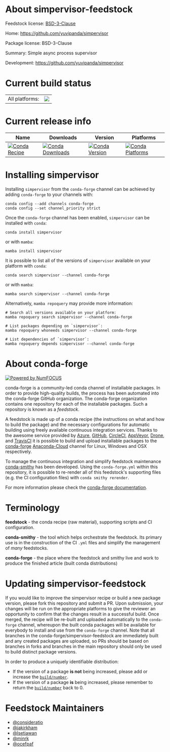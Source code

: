 About simpervisor-feedstock
===========================

Feedstock license: [BSD-3-Clause](https://github.com/conda-forge/simpervisor-feedstock/blob/main/LICENSE.txt)

Home: https://github.com/yuvipanda/simpervisor

Package license: BSD-3-Clause

Summary: Simple async process supervisor

Development: https://github.com/yuvipanda/simpervisor

Current build status
====================


<table><tr><td>All platforms:</td>
    <td>
      <a href="https://dev.azure.com/conda-forge/feedstock-builds/_build/latest?definitionId=6282&branchName=main">
        <img src="https://dev.azure.com/conda-forge/feedstock-builds/_apis/build/status/simpervisor-feedstock?branchName=main">
      </a>
    </td>
  </tr>
</table>

Current release info
====================

| Name | Downloads | Version | Platforms |
| --- | --- | --- | --- |
| [![Conda Recipe](https://img.shields.io/badge/recipe-simpervisor-green.svg)](https://anaconda.org/conda-forge/simpervisor) | [![Conda Downloads](https://img.shields.io/conda/dn/conda-forge/simpervisor.svg)](https://anaconda.org/conda-forge/simpervisor) | [![Conda Version](https://img.shields.io/conda/vn/conda-forge/simpervisor.svg)](https://anaconda.org/conda-forge/simpervisor) | [![Conda Platforms](https://img.shields.io/conda/pn/conda-forge/simpervisor.svg)](https://anaconda.org/conda-forge/simpervisor) |

Installing simpervisor
======================

Installing `simpervisor` from the `conda-forge` channel can be achieved by adding `conda-forge` to your channels with:

```
conda config --add channels conda-forge
conda config --set channel_priority strict
```

Once the `conda-forge` channel has been enabled, `simpervisor` can be installed with `conda`:

```
conda install simpervisor
```

or with `mamba`:

```
mamba install simpervisor
```

It is possible to list all of the versions of `simpervisor` available on your platform with `conda`:

```
conda search simpervisor --channel conda-forge
```

or with `mamba`:

```
mamba search simpervisor --channel conda-forge
```

Alternatively, `mamba repoquery` may provide more information:

```
# Search all versions available on your platform:
mamba repoquery search simpervisor --channel conda-forge

# List packages depending on `simpervisor`:
mamba repoquery whoneeds simpervisor --channel conda-forge

# List dependencies of `simpervisor`:
mamba repoquery depends simpervisor --channel conda-forge
```


About conda-forge
=================

[![Powered by
NumFOCUS](https://img.shields.io/badge/powered%20by-NumFOCUS-orange.svg?style=flat&colorA=E1523D&colorB=007D8A)](https://numfocus.org)

conda-forge is a community-led conda channel of installable packages.
In order to provide high-quality builds, the process has been automated into the
conda-forge GitHub organization. The conda-forge organization contains one repository
for each of the installable packages. Such a repository is known as a *feedstock*.

A feedstock is made up of a conda recipe (the instructions on what and how to build
the package) and the necessary configurations for automatic building using freely
available continuous integration services. Thanks to the awesome service provided by
[Azure](https://azure.microsoft.com/en-us/services/devops/), [GitHub](https://github.com/),
[CircleCI](https://circleci.com/), [AppVeyor](https://www.appveyor.com/),
[Drone](https://cloud.drone.io/welcome), and [TravisCI](https://travis-ci.com/)
it is possible to build and upload installable packages to the
[conda-forge](https://anaconda.org/conda-forge) [Anaconda-Cloud](https://anaconda.org/)
channel for Linux, Windows and OSX respectively.

To manage the continuous integration and simplify feedstock maintenance
[conda-smithy](https://github.com/conda-forge/conda-smithy) has been developed.
Using the ``conda-forge.yml`` within this repository, it is possible to re-render all of
this feedstock's supporting files (e.g. the CI configuration files) with ``conda smithy rerender``.

For more information please check the [conda-forge documentation](https://conda-forge.org/docs/).

Terminology
===========

**feedstock** - the conda recipe (raw material), supporting scripts and CI configuration.

**conda-smithy** - the tool which helps orchestrate the feedstock.
                   Its primary use is in the construction of the CI ``.yml`` files
                   and simplify the management of *many* feedstocks.

**conda-forge** - the place where the feedstock and smithy live and work to
                  produce the finished article (built conda distributions)


Updating simpervisor-feedstock
==============================

If you would like to improve the simpervisor recipe or build a new
package version, please fork this repository and submit a PR. Upon submission,
your changes will be run on the appropriate platforms to give the reviewer an
opportunity to confirm that the changes result in a successful build. Once
merged, the recipe will be re-built and uploaded automatically to the
`conda-forge` channel, whereupon the built conda packages will be available for
everybody to install and use from the `conda-forge` channel.
Note that all branches in the conda-forge/simpervisor-feedstock are
immediately built and any created packages are uploaded, so PRs should be based
on branches in forks and branches in the main repository should only be used to
build distinct package versions.

In order to produce a uniquely identifiable distribution:
 * If the version of a package **is not** being increased, please add or increase
   the [``build/number``](https://docs.conda.io/projects/conda-build/en/latest/resources/define-metadata.html#build-number-and-string).
 * If the version of a package **is** being increased, please remember to return
   the [``build/number``](https://docs.conda.io/projects/conda-build/en/latest/resources/define-metadata.html#build-number-and-string)
   back to 0.

Feedstock Maintainers
=====================

* [@consideratio](https://github.com/consideratio/)
* [@jakirkham](https://github.com/jakirkham/)
* [@lsetiawan](https://github.com/lsetiawan/)
* [@minrk](https://github.com/minrk/)
* [@ocefpaf](https://github.com/ocefpaf/)

